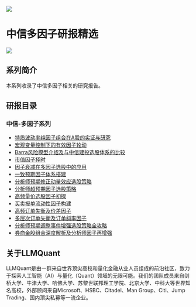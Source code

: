 ![](https://fastly.jsdelivr.net/gh/bucketio/img11@main/2024/10/21/1729466068183-23134fce-3131-4262-b18c-f378d71af4f6.gif)

# 中信多因子研报精选

![](https://fastly.jsdelivr.net/gh/bucketio/img9@main/2024/10/20/1729465031968-b3c8959e-1d37-4b8a-91b1-b0b0dfe25143.png)

## 系列简介

本系列收录了中信多因子相关的研究报告。

## 研报目录

### 中信-多因子系列

- [特质波动率纯因子组合在A股的实证与研究](https://quant-wiki.com/pdf/%E4%B8%AD%E4%BF%A1%E5%9B%A0%E5%AD%90%E6%B7%B1%E5%BA%A6%E7%A0%94%E7%A9%B6%E7%B3%BB%E5%88%971%EF%BC%9A%E7%89%B9%E8%B4%A8%E6%B3%A2%E5%8A%A8%E7%8E%87%E7%BA%AF%E5%9B%A0%E5%AD%90%E7%BB%84%E5%90%88%E5%9C%A8A%E8%82%A1%E7%9A%84%E5%AE%9E%E8%AF%81%E4%B8%8E%E7%A0%94%E7%A9%B6.pdf)
- [宏观变量控制下的有效因子轮动](https://quant-wiki.com/pdf/%E4%B8%AD%E4%BF%A1%E5%9B%A0%E5%AD%90%E6%B7%B1%E5%BA%A6%E7%A0%94%E7%A9%B6%E7%B3%BB%E5%88%972%EF%BC%9A%E5%AE%8F%E8%A7%82%E5%8F%98%E9%87%8F%E6%8E%A7%E5%88%B6%E4%B8%8B%E7%9A%84%E6%9C%89%E6%95%88%E5%9B%A0%E5%AD%90%E8%BD%AE%E5%8A%A8.pdf)
- [Barra风险模型介绍及与中信建投选股体系的比较](https://quant-wiki.com/pdf/%E4%B8%AD%E4%BF%A1%E5%9B%A0%E5%AD%90%E6%B7%B1%E5%BA%A6%E7%A0%94%E7%A9%B6%E7%B3%BB%E5%88%973%EF%BC%9ABarra%E9%A3%8E%E9%99%A9%E6%A8%A1%E5%9E%8B%E4%BB%8B%E7%BB%8D%E5%8F%8A%E4%B8%8E%E4%B8%AD%E4%BF%A1%E5%BB%BA%E6%8A%95%E9%80%89%E8%82%A1%E4%BD%93%E7%B3%BB%E7%9A%84%E6%AF%94%E8%BE%83.pdf)
- [市值因子择时](https://quant-wiki.com/pdf/%E4%B8%AD%E4%BF%A1%E5%9B%A0%E5%AD%90%E6%B7%B1%E5%BA%A6%E7%A0%94%E7%A9%B6%E7%B3%BB%E5%88%974%EF%BC%9A%E5%B8%82%E5%80%BC%E5%9B%A0%E5%AD%90%E6%8B%A9%E6%97%B6.pdf)
- [因子衰减在多因子选股中的应用](https://quant-wiki.com/pdf/%E4%B8%AD%E4%BF%A1%E5%9B%A0%E5%AD%90%E6%B7%B1%E5%BA%A6%E7%A0%94%E7%A9%B6%E7%B3%BB%E5%88%975%EF%BC%9A%E5%9B%A0%E5%AD%90%E8%A1%B0%E5%87%8F%E5%9C%A8%E5%A4%9A%E5%9B%A0%E5%AD%90%E9%80%89%E8%82%A1%E4%B8%AD%E7%9A%84%E5%BA%94%E7%94%A8.pdf)
- [一致预期因子体系搭建](https://quant-wiki.com/pdf/%E4%B8%AD%E4%BF%A1%E5%9B%A0%E5%AD%90%E6%B7%B1%E5%BA%A6%E7%A0%94%E7%A9%B6%E7%B3%BB%E5%88%976%EF%BC%9A%E4%B8%80%E8%87%B4%E9%A2%84%E6%9C%9F%E5%9B%A0%E5%AD%90%E4%BD%93%E7%B3%BB%E6%90%AD%E5%BB%BA.pdf)
- [分析师预期修正动量效应选股策略](https://quant-wiki.com/pdf/%E4%B8%AD%E4%BF%A1%E5%9B%A0%E5%AD%90%E6%B7%B1%E5%BA%A6%E7%A0%94%E7%A9%B6%E7%B3%BB%E5%88%977%EF%BC%9A%E5%88%86%E6%9E%90%E5%B8%88%E9%A2%84%E6%9C%9F%E4%BF%AE%E6%AD%A3%E5%8A%A8%E9%87%8F%E6%95%88%E5%BA%94%E9%80%89%E8%82%A1%E7%AD%96%E7%95%A5.pdf)
- [分析师超预期因子选股策略](https://quant-wiki.com/pdf/%E4%B8%AD%E4%BF%A1%E5%9B%A0%E5%AD%90%E6%B7%B1%E5%BA%A6%E7%A0%94%E7%A9%B6%E7%B3%BB%E5%88%978%EF%BC%9A%E5%88%86%E6%9E%90%E5%B8%88%E8%B6%85%E9%A2%84%E6%9C%9F%E5%9B%A0%E5%AD%90%E9%80%89%E8%82%A1%E7%AD%96%E7%95%A5.pdf)
- [高频量价选股因子初探](https://quant-wiki.com/pdf/%E4%B8%AD%E4%BF%A1%E5%9B%A0%E5%AD%90%E6%B7%B1%E5%BA%A6%E7%A0%94%E7%A9%B6%E7%B3%BB%E5%88%979%EF%BC%9A%E9%AB%98%E9%A2%91%E9%87%8F%E4%BB%B7%E9%80%89%E8%82%A1%E5%9B%A0%E5%AD%90%E5%88%9D%E6%8E%A2.pdf)
- [买卖报单流动性因子构建](https://quant-wiki.com/pdf/%E4%B8%AD%E4%BF%A1%E5%9B%A0%E5%AD%90%E6%B7%B1%E5%BA%A6%E7%A0%94%E7%A9%B6%E7%B3%BB%E5%88%9710%EF%BC%9A%E4%B9%B0%E5%8D%96%E6%8A%A5%E5%8D%95%E6%B5%81%E5%8A%A8%E6%80%A7%E5%9B%A0%E5%AD%90%E6%9E%84%E5%BB%BA.pdf)
- [高频订单失衡及价差因子](https://quant-wiki.com/pdf/%E4%B8%AD%E4%BF%A1%E5%9B%A0%E5%AD%90%E6%B7%B1%E5%BA%A6%E7%A0%94%E7%A9%B6%E7%B3%BB%E5%88%9711%EF%BC%9A%E9%AB%98%E9%A2%91%E8%AE%A2%E5%8D%95%E5%A4%B1%E8%A1%A1%E5%8F%8A%E4%BB%B7%E5%B7%AE%E5%9B%A0%E5%AD%90.pdf)
- [多层次订单失衡及订单斜率因子](https://quant-wiki.com/pdf/%E4%B8%AD%E4%BF%A1%E5%9B%A0%E5%AD%90%E6%B7%B1%E5%BA%A6%E7%A0%94%E7%A9%B6%E7%B3%BB%E5%88%9712%EF%BC%9A%E5%A4%9A%E5%B1%82%E6%AC%A1%E8%AE%A2%E5%8D%95%E5%A4%B1%E8%A1%A1%E5%8F%8A%E8%AE%A2%E5%8D%95%E6%96%9C%E7%8E%87%E5%9B%A0%E5%AD%90.pdf)
- [分析师预期调整事件增强选股策略全攻略](https://quant-wiki.com/pdf/%E4%B8%AD%E4%BF%A1%E5%9B%A0%E5%AD%90%E6%B7%B1%E5%BA%A6%E7%A0%94%E7%A9%B6%E7%B3%BB%E5%88%9713%EF%BC%9A%E5%88%86%E6%9E%90%E5%B8%88%E9%A2%84%E6%9C%9F%E8%B0%83%E6%95%B4%E4%BA%8B%E4%BB%B6%E5%A2%9E%E5%BC%BA%E9%80%89%E8%82%A1%E7%AD%96%E7%95%A5%E5%85%A8%E6%94%BB%E7%95%A5.pdf)
- [券商金股组合深度解析及分析师因子再增强](https://quant-wiki.com/pdf/%E4%B8%AD%E4%BF%A1%E5%9B%A0%E5%AD%90%E6%B7%B1%E5%BA%A6%E7%A0%94%E7%A9%B6%E7%B3%BB%E5%88%9714%EF%BC%9A%E5%88%B8%E5%95%86%E9%87%91%E8%82%A1%E7%BB%84%E5%90%88%E6%B7%B1%E5%BA%A6%E8%A7%A3%E6%9E%90%E5%8F%8A%E5%88%86%E6%9E%90%E5%B8%88%E5%9B%A0%E5%AD%90%E5%86%8D%E5%A2%9E%E5%BC%BA.pdf)

## 关于LLMQuant

LLMQuant是由一群来自世界顶尖高校和量化金融从业人员组成的前沿社区，致力于探索人工智能（AI）与量化（Quant）领域的无限可能。我们的团队成员来自剑桥大学、牛津大学、哈佛大学、苏黎世联邦理工学院、北京大学、中科大等世界知名高校，外部顾问来自Microsoft、HSBC、Citadel、Man Group、Citi、Jump Trading、国内顶尖私募等一流企业。